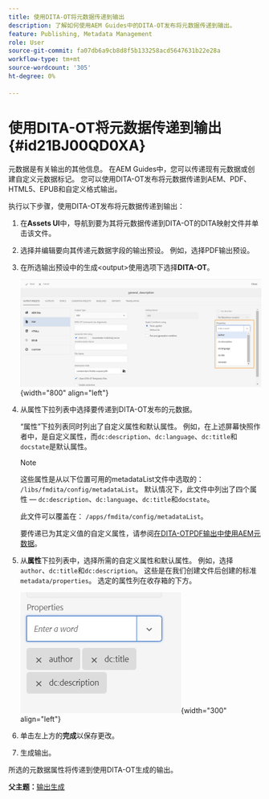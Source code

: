 ```yaml
---
title: 使用DITA-OT将元数据传递到输出
description: 了解如何使用AEM Guides中的DITA-OT发布将元数据传递到输出。
feature: Publishing, Metadata Management
role: User
source-git-commit: fa07db6a9cb8d8f5b133258acd5647631b22e28a
workflow-type: tm+mt
source-wordcount: '305'
ht-degree: 0%

---
```


# 使用DITA-OT将元数据传递到输出 {#id21BJ00QD0XA}

元数据是有关输出的其他信息。 在AEM Guides中，您可以传递现有元数据或创建自定义元数据标记。 您可以使用DITA-OT发布将元数据传递到AEM、PDF、HTML5、EPUB和自定义格式输出。

执行以下步骤，使用DITA-OT发布将元数据传递到输出：

1. 在&#x200B;**Assets UI**&#x200B;中，导航到要为其将元数据传递到DITA-OT的DITA映射文件并单击该文件。
1. 选择并编辑要向其传递元数据字段的输出预设。 例如，选择PDF输出预设。
1. 在所选输出预设中的生成&lt;output\>使用选项下选择&#x200B;**DITA-OT**。

   ![](images/custom-meta-data-output-preset.png){width="800" align="left"}

1. 从属性下拉列表中选择要传递到DITA-OT发布的元数据。

   “属性”下拉列表同时列出了自定义属性和默认属性。 例如，在上述屏幕快照作者中，是自定义属性，而`dc:description`、`dc:language`、`dc:title`和`docstate`是默认属性。

   >[!NOTE]
   >
   > 这些属性是从以下位置可用的metadataList文件中选取的： `/libs/fmdita/config/metadataList`。 默认情况下，此文件中列出了四个属性 — `dc:description`、`dc:language`、`dc:title`和`docstate`。

   此文件可以覆盖在： `/apps/fmdita/config/metadataList`。

   要传递已为其定义值的自定义属性，请参阅[在DITA-OTPDF输出中使用AEM元数据](https://experienceleaguecommunities.adobe.com/t5/xml-documentation-discussions/use-aem-metadata-in-dita-ot-pdf-output/td-p/411880)。

1. 从&#x200B;**属性**&#x200B;下拉列表中，选择所需的自定义属性和默认属性。 例如，选择`author`、`dc:title`和`dc:description`。 这些是在我们创建文件后创建的标准`metadata/properties`。 选定的属性列在收存箱的下方。

   ![](images/selected-metadata-properties.png){width="300" align="left"}

1. 单击左上方的&#x200B;**完成**&#x200B;以保存更改。
1. 生成输出。

所选的元数据属性将传递到使用DITA-OT生成的输出。

**父主题：**[&#x200B;输出生成](generate-output.md)
